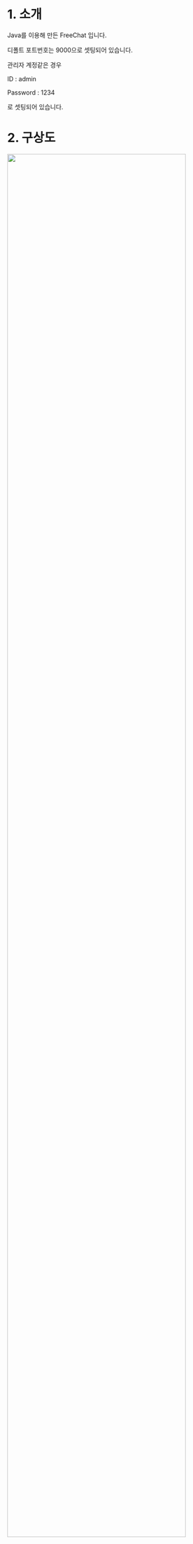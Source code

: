 
# 1. 소개
Java를 이용해 만든 FreeChat 입니다.

디폴트 포트번호는 9000으로 셋팅되어 있습니다.

관리자 계정같은 경우

ID : admin 

Password : 1234

로 셋팅되어 있습니다.

# 2. 구상도
<div>
  <img src="https://user-images.githubusercontent.com/15880397/98195279-acba1900-1f64-11eb-9162-f397de1e414c.PNG" width="90%"></img>
</div>
